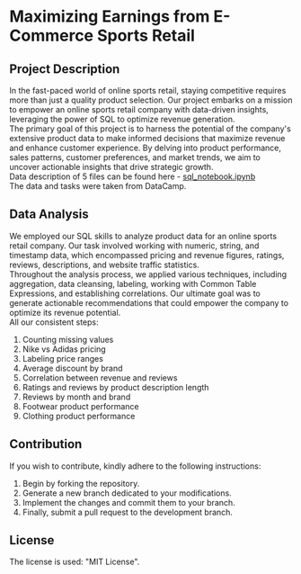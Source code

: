 # Maximizing Earnings from E-Commerce Sports Retail
## Project Description
In the fast-paced world of online sports retail, staying competitive requires more than just a quality product selection. Our project embarks on a mission to empower an online sports retail company with data-driven insights, leveraging the power of SQL to optimize revenue generation.<br>
The primary goal of this project is to harness the potential of the company's extensive product data to make informed decisions that maximize revenue and enhance customer experience. By delving into product performance, sales patterns, customer preferences, and market trends, we aim to uncover actionable insights that drive strategic growth.<br>
Data description of 5 files can be found here - [sql_notebook.ipynb](https://github.com/Vlad-ies/Optimizing-Revenue-SQL-and-Power-BI/blob/main/sql_notebook.ipynb) <br>
The data and tasks were taken from DataCamp. <br>
##  Data Analysis
We employed our SQL skills to analyze product data for an online sports retail company. Our task involved working with numeric, string, and timestamp data, which encompassed pricing and revenue figures, ratings, reviews, descriptions, and website traffic statistics. <br>
Throughout the analysis process, we applied various techniques, including aggregation, data cleansing, labeling, working with Common Table Expressions, and establishing correlations. Our ultimate goal was to generate actionable recommendations that could empower the company to optimize its revenue potential. <br>
All our consistent steps:
1. Counting missing values
2. Nike vs Adidas pricing
3. Labeling price ranges
4. Average discount by brand
5. Correlation between revenue and reviews
6. Ratings and reviews by product description length
7. Reviews by month and brand
8. Footwear product performance
9. Clothing product performance
## Contribution
If you wish to contribute, kindly adhere to the following instructions:
1. Begin by forking the repository.
2. Generate a new branch dedicated to your modifications.
3. Implement the changes and commit them to your branch.
4. Finally, submit a pull request to the development branch.
## License
The license is used: "MIT License".
